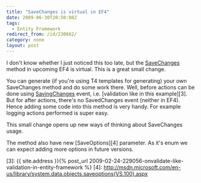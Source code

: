 ```yaml
---
title: "SaveChanges is virtual in EF4"
date: 2009-06-30T20:50:08Z
tags:
  - Entity Framework
redirect_from: /id/230662/
category: none
layout: post
---
```

I don't know whether I just noticed this too late, but the [SaveChanges][1] method in upcoming EF4 is virtual. This is a great small change.

You can generate (if you're using T4 templates for generating) your own SaveChanges method and do some work there. Well, before actions can be done using [SavingChanges][2] event, i.e. [validation like in this example][3]. But for after actions, there's no SavedChanges event (neither in EF4). Hence adding some code into this method is very handy. For example logging actions performed is super easy.

This small change opens up new ways of thinking about SaveChanges usage.

The method also have new [SaveOptions][4] parameter. As it's enum we can expect adding more options in future versions.

[1]: http://msdn.microsoft.com/en-us/library/dd395500(VS.100).aspx
[2]: http://msdn.microsoft.com/en-us/library/system.data.objects.objectcontext.savingchanges.aspx
[3]: {{ site.address }}{% post_url 2009-02-24-229056-onvalidate-like-validation-in-entity-framework %}
[4]: http://msdn.microsoft.com/en-us/library/system.data.objects.saveoptions(VS.100).aspx